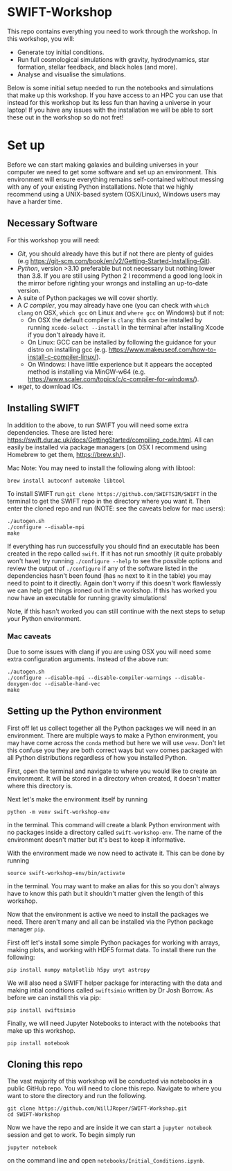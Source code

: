 # SWIFT-Workshop

This repo contains everything you need to work through the workshop. In this workshop, you will:

- Generate toy initial conditions.
- Run full cosmological simulations with gravity, hydrodynamics, star formation, stellar feedback, and black holes (and more).
- Analyse and visualise the simulations.

Below is some initial setup needed to run the notebooks and simulations that make up this workshop. If you have access to an HPC you can use that instead for this workshop but its less fun than having a universe in your laptop! If you have any issues with the installation we will be able to sort these out in the workshop so do not fret!

# Set up

Before we can start making galaxies and building universes in your computer we need to get some software and set up an environment. This environment will ensure everything remains self-contained without messing with any of your existing Python installations. Note that we highly recommend using a UNIX-based system (OSX/Linux), Windows users may have a harder time.

## Necessary Software

For this workshop you will need:

- *Git*, you should already have this but if not there are plenty of guides (e.g https://git-scm.com/book/en/v2/Getting-Started-Installing-Git).
- *Python*, version >3.10 preferable but not necessary but nothing lower than 3.8. If you are still using Python 2 I recommend a good long look in the mirror before righting your wrongs and installing an up-to-date version.
- A suite of Python packages we will cover shortly.
- A *C compiler*, you may already have one (you can check with `which clang` on OSX, `which gcc` on Linux and `where gcc` on Windows) but if not: 
    - On OSX the default compiler is `clang`: this can be installed by running `xcode-select --install` in the terminal after installing Xcode if you don't already have it.
    - On Linux: GCC can be installed by following the guidance for your distro on installing gcc (e.g. https://www.makeuseof.com/how-to-install-c-compiler-linux/).
    - On Windows: I have little experience but it appears the accepted method is installing via MinGW-w64 (e.g. https://www.scaler.com/topics/c/c-compiler-for-windows/).
- *wget*, to download ICs. 

## Installing SWIFT

In addition to the above, to run SWIFT you will need some extra dependencies. These are listed here: https://swift.dur.ac.uk/docs/GettingStarted/compiling_code.html. All can easily be installed via package managers (on OSX I recommend using Homebrew to get them, https://brew.sh/). 

Mac Note: You may need to install the following along with libtool:
```
brew install autoconf automake libtool
```

To install SWIFT run `git clone https://github.com/SWIFTSIM/SWIFT` in the terminal to get the SWIFT repo in the directory where you want it. Then enter the cloned repo and run (NOTE: see the caveats below for mac users):
```
./autogen.sh
./configure --disable-mpi
make
```
If everything has run successfully you should find an executable has been created in the repo called `swift`. If it has not run smoothly (it quite probably won't have) try running `./configure --help` to see the possible options and review the output of `./configure` if any of the software listed in the dependencies hasn't been found (has `no` next to it in the table) you may need to point to it directly. Again don't worry if this doesn't work flawlessly we can help get things ironed out in the workshop. If this has worked you now have an executable for running gravity simulations!

Note, if this hasn't worked you can still continue with the next steps to setup your Python environment.

### Mac caveats

Due to some issues with clang if you are using OSX you will need some extra configuration arguments. Instead of the above run:
```
./autogen.sh
./configure --disable-mpi --disable-compiler-warnings --disable-doxygen-doc --disable-hand-vec
make
```

## Setting up the Python environment

First off let us collect together all the Python packages we will need in an environment. There are multiple ways to make a Python environment, you may have come across the `conda` method but here we will use `venv`. Don't let this confuse you they are both correct ways but `venv` comes packaged with all Python distributions regardless of how you installed Python.

First, open the terminal and navigate to where you would like to create an environment. It will be stored in a directory when created, it doesn't matter where this directory is.

Next let's make the environment itself by running
```
python -m venv swift-workshop-env
```
in the terminal. This command will create a blank Python environment with no packages inside a directory called `swift-workshop-env`. The name of the environment doesn't matter but it's best to keep it informative.

With the environment made we now need to activate it. This can be done by running
```
source swift-workshop-env/bin/activate
```
in the terminal. You may want to make an alias for this so you don't always have to know this path but it shouldn't matter given the length of this workshop.

Now that the environment is active we need to install the packages we need. There aren't many and all can be installed via the Python package manager `pip`.

First off let's install some simple Python packages for working with arrays, making plots, and working with HDF5 format data. To install there run the following:
```
pip install numpy matplotlib h5py unyt astropy
```

We will also need a SWIFT helper package for interacting with the data and making intial conditions called `swiftsimio` written by Dr Josh Borrow. As before we can install this via pip:
```
pip install swiftsimio
```

Finally, we will need Jupyter Notebooks to interact with the notebooks that make up this workshop.
```
pip install notebook
```

## Cloning this repo

The vast majority of this workshop will be conducted via notebooks in a public GitHub repo. You will need to clone this repo. Navigate to where you want to store the directory and run the following.
```
git clone https://github.com/WillJRoper/SWIFT-Workshop.git
cd SWIFT-Workshop
```

Now we have the repo and are inside it we can start a `jupyter notebook` session and get to work. To begin simply run
```
jupyter notebook
```
on the command line and open `notebooks/Initial_Conditions.ipynb`.

